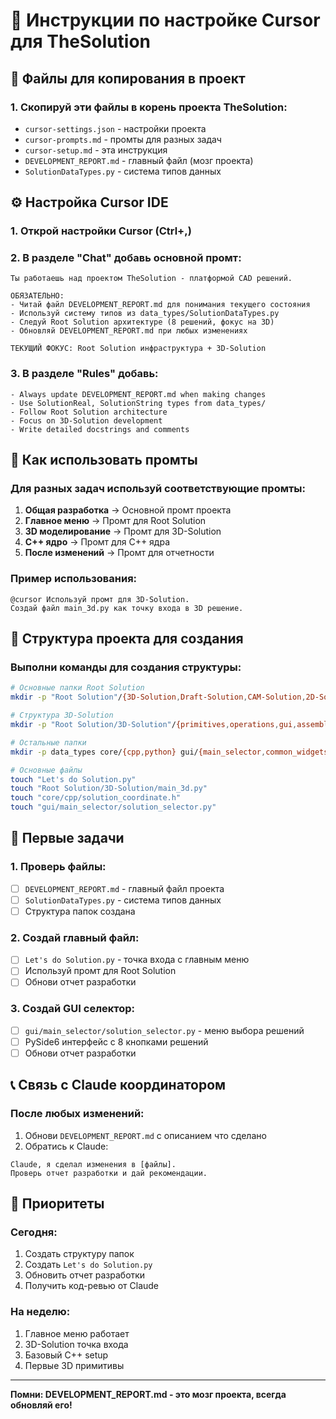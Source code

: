 # 🚀 Инструкции по настройке Cursor для TheSolution

## 📁 Файлы для копирования в проект

### 1. Скопируй эти файлы в корень проекта TheSolution:
- `cursor-settings.json` - настройки проекта
- `cursor-prompts.md` - промты для разных задач  
- `cursor-setup.md` - эта инструкция
- `DEVELOPMENT_REPORT.md` - главный файл (мозг проекта)
- `SolutionDataTypes.py` - система типов данных

## ⚙️ Настройка Cursor IDE

### 1. Открой настройки Cursor (Ctrl+,)

### 2. В разделе "Chat" добавь основной промт:
```
Ты работаешь над проектом TheSolution - платформой CAD решений.

ОБЯЗАТЕЛЬНО:
- Читай файл DEVELOPMENT_REPORT.md для понимания текущего состояния
- Используй систему типов из data_types/SolutionDataTypes.py
- Следуй Root Solution архитектуре (8 решений, фокус на 3D)
- Обновляй DEVELOPMENT_REPORT.md при любых изменениях

ТЕКУЩИЙ ФОКУС: Root Solution инфраструктура + 3D-Solution
```

### 3. В разделе "Rules" добавь:
```
- Always update DEVELOPMENT_REPORT.md when making changes
- Use SolutionReal, SolutionString types from data_types/
- Follow Root Solution architecture 
- Focus on 3D-Solution development
- Write detailed docstrings and comments
```

## 🎯 Как использовать промты

### Для разных задач используй соответствующие промты:

1. **Общая разработка** → Основной промт проекта
2. **Главное меню** → Промт для Root Solution  
3. **3D моделирование** → Промт для 3D-Solution
4. **C++ ядро** → Промт для C++ ядра
5. **После изменений** → Промт для отчетности

### Пример использования:
```
@cursor Используй промт для 3D-Solution. 
Создай файл main_3d.py как точку входа в 3D решение.
```

## 📂 Структура проекта для создания

### Выполни команды для создания структуры:
```bash
# Основные папки Root Solution
mkdir -p "Root Solution"/{3D-Solution,Draft-Solution,CAM-Solution,2D-Solution,Render-Solution,BOM-Solution,Script-Solution,System-Solution}

# Структура 3D-Solution
mkdir -p "Root Solution/3D-Solution"/{primitives,operations,gui,assembly}

# Остальные папки
mkdir -p data_types core/{cpp,python} gui/{main_selector,common_widgets,resources} project

# Основные файлы
touch "Let's do Solution.py"
touch "Root Solution/3D-Solution/main_3d.py"
touch "core/cpp/solution_coordinate.h"
touch "gui/main_selector/solution_selector.py"
```

## 🔧 Первые задачи

### 1. Проверь файлы:
- [ ] `DEVELOPMENT_REPORT.md` - главный файл проекта
- [ ] `SolutionDataTypes.py` - система типов данных
- [ ] Структура папок создана

### 2. Создай главный файл:
- [ ] `Let's do Solution.py` - точка входа с главным меню
- [ ] Используй промт для Root Solution
- [ ] Обнови отчет разработки

### 3. Создай GUI селектор:
- [ ] `gui/main_selector/solution_selector.py` - меню выбора решений
- [ ] PySide6 интерфейс с 8 кнопками решений
- [ ] Обнови отчет разработки

## 📞 Связь с Claude координатором

### После любых изменений:
1. Обнови `DEVELOPMENT_REPORT.md` с описанием что сделано
2. Обратись к Claude: 
```
Claude, я сделал изменения в [файлы]. 
Проверь отчет разработки и дай рекомендации.
```

## 🎯 Приоритеты

### Сегодня:
1. Создать структуру папок
2. Создать `Let's do Solution.py`  
3. Обновить отчет разработки
4. Получить код-ревью от Claude

### На неделю:
1. Главное меню работает
2. 3D-Solution точка входа
3. Базовый C++ setup
4. Первые 3D примитивы

---
**Помни: DEVELOPMENT_REPORT.md - это мозг проекта, всегда обновляй его!**